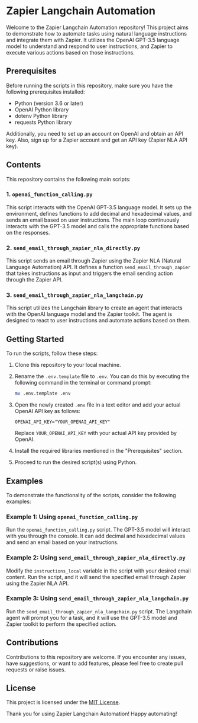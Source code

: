 # Zapier Langchain Automation

Welcome to the Zapier Langchain Automation repository! This project aims to demonstrate how to automate tasks using natural language instructions and integrate them with Zapier. It utilizes the OpenAI GPT-3.5 language model to understand and respond to user instructions, and Zapier to execute various actions based on those instructions.

## Prerequisites

Before running the scripts in this repository, make sure you have the following prerequisites installed:

- Python (version 3.6 or later)
- OpenAI Python library
- dotenv Python library
- requests Python library

Additionally, you need to set up an account on OpenAI and obtain an API key. Also, sign up for a Zapier account and get an API key (Zapier NLA API key).

## Contents

This repository contains the following main scripts:

### 1. `openai_function_calling.py`

This script interacts with the OpenAI GPT-3.5 language model. It sets up the environment, defines functions to add decimal and hexadecimal values, and sends an email based on user instructions. The main loop continuously interacts with the GPT-3.5 model and calls the appropriate functions based on the responses.

### 2. `send_email_through_zapier_nla_directly.py`

This script sends an email through Zapier using the Zapier NLA (Natural Language Automation) API. It defines a function `send_email_through_zapier` that takes instructions as input and triggers the email sending action through the Zapier API.

### 3. `send_email_through_zapier_nla_langchain.py`

This script utilizes the Langchain library to create an agent that interacts with the OpenAI language model and the Zapier toolkit. The agent is designed to react to user instructions and automate actions based on them.

## Getting Started

To run the scripts, follow these steps:

1. Clone this repository to your local machine.
2. Rename the `.env.template` file to `.env`. You can do this by executing the following command in the terminal or command prompt:

   ```bash
   mv .env.template .env
   ```

3. Open the newly created `.env` file in a text editor and add your actual OpenAI API key as follows:

   ```dotenv
   OPENAI_API_KEY="YOUR_OPENAI_API_KEY"
   ```

   Replace `YOUR_OPENAI_API_KEY` with your actual API key provided by OpenAI.

4. Install the required libraries mentioned in the "Prerequisites" section.
5. Proceed to run the desired script(s) using Python.

## Examples

To demonstrate the functionality of the scripts, consider the following examples:

### Example 1: Using `openai_function_calling.py`

Run the `openai_function_calling.py` script. The GPT-3.5 model will interact with you through the console. It can add decimal and hexadecimal values and send an email based on your instructions.

### Example 2: Using `send_email_through_zapier_nla_directly.py`

Modify the `instructions_local` variable in the script with your desired email content. Run the script, and it will send the specified email through Zapier using the Zapier NLA API.

### Example 3: Using `send_email_through_zapier_nla_langchain.py`

Run the `send_email_through_zapier_nla_langchain.py` script. The Langchain agent will prompt you for a task, and it will use the GPT-3.5 model and Zapier toolkit to perform the specified action.

## Contributions

Contributions to this repository are welcome. If you encounter any issues, have suggestions, or want to add features, please feel free to create pull requests or raise issues.

## License

This project is licensed under the [MIT License](LICENSE).

Thank you for using Zapier Langchain Automation! Happy automating!